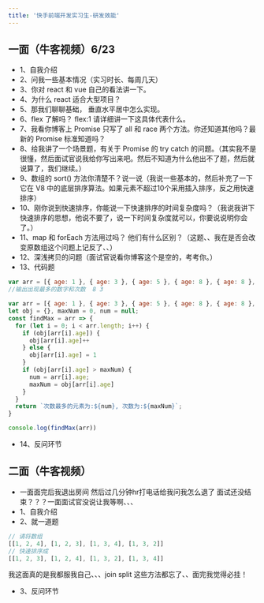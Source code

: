```yaml
---
title: '快手前端开发实习生-研发效能'
---
```


## 一面（牛客视频）6/23
- 1、自我介绍
- 2、问我一些基本情况（实习时长、每周几天）
- 3、你对 react 和 vue 自己的看法讲一下。
- 4、为什么 react 适合大型项目？
- 5、那我们聊聊基础， 垂直水平居中怎么实现。
- 6、flex 了解吗？ flex:1 请详细讲一下这具体代表什么。
- 7、我看你博客上 Promise 只写了 all 和 race 两个方法。你还知道其他吗？最新的 Promise 标准知道吗？
- 8、给我讲了一个场景题，有关于 Promise 的 try catch 的问题。（其实我不是很懂，然后面试官说我给你写出来吧。然后不知道为什么他出不了题，然后就说算了，我们继续。）
- 9、数组的 sort() 方法你清楚不？说一说（我说一些基本的，然后补充了一下它在 V8 中的底层排序算法。如果元素不超过10个采用插入排序，反之用快速排序）
- 10、刚你说到快速排序，你能说一下快速排序的时间复杂度吗？（我说我讲下快速排序的思想，他说不要了，说一下时间复杂度就可以，你要说说明你会了。）
- 11、map 和 forEach 方法用过吗？ 他们有什么区别？（这题、、我在是否会改变原数组这个问题上记反了、、）
- 12、深浅拷贝的问题（面试官说看你博客这个是空的，考考你。）
- 13、代码题
```js
var arr = [{ age: 1 }, { age: 3 }, { age: 5 }, { age: 8 }, { age: 8 }, { age: 8 }]
//输出出现最多的数字和次数  8 3
```
```js
var arr = [{ age: 1 }, { age: 3 }, { age: 5 }, { age: 8 }, { age: 8 }, { age: 8 }]
let obj = {}, maxNum = 0, num = null;
const findMax = arr => {
  for (let i = 0; i < arr.length; i++) {
    if (obj[arr[i].age]) {
      obj[arr[i].age]++
    } else {
      obj[arr[i].age] = 1
    }
    if (obj[arr[i].age] > maxNum) {
      num = arr[i].age;
      maxNum = obj[arr[i].age]
    }
  }
  return `次数最多的元素为:${num}, 次数为:${maxNum}`;
}

console.log(findMax(arr))
```
- 14、反问环节
## 二面（牛客视频）

- 一面面完后我退出房间 然后过几分钟hr打电话给我问我怎么退了 面试还没结束？？？一面面试官没说让我等啊、、、  
- 1、自我介绍
- 2、就一道题
```js
// 请将数组
[[1, 2, 4], [1, 2, 3], [1, 3, 4], [1, 3, 2]]
// 快速排序成
[[1, 2, 3], [1, 2, 4], [1, 3, 2], [1, 3, 4]]
```  

我这面真的是我都服我自己、、、join split 这些方法都忘了、、面完我觉得必挂！

- 3、反问环节
